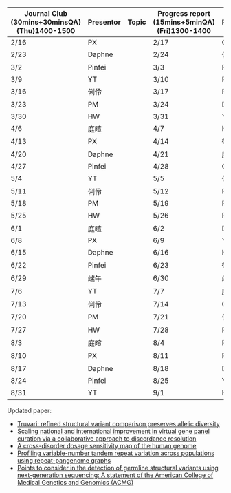 | Journal Club  <br>(30mins+30minsQA)  <br>(Thu)1400-1500 | Presentor | Topic | Progress report  <br>(15mins+5minQA)  <br>(Fri)1300-1400 | Presentor |        |        |
| ------------------------------------------------------- | --------- | ----- | -------------------------------------------------------- | --------- | ------ | ------ |
| 2/16                                                    | PX        |       | 2/17                                                     | Calvin    | HW     | Pinfei |
| 2/23                                                    | Daphne    |       | 2/24                                                     | 俐伶      | 郁書   | Daphne |
| 3/2                                                     | Pinfei    |       | 3/3                                                      | PX        | 庭暄   | YT     |
| 3/9                                                     | YT        |       | 3/10                                                     | PM        | Calvin | HW     |
| 3/16                                                    | 俐伶      |       | 3/17                                                     | Pinfei    | 俐伶   | 郁書   |
| 3/23                                                    | PM        |       | 3/24                                                     | Daphne    | PX     | 庭暄   |
| 3/30                                                    | HW        |       | 3/31                                                     | YT        | PM     | Calvin |
| 4/6                                                     | 庭暄      |       | 4/7                                                      | HW        | Pinfei | 俐伶   |
| 4/13                                                    | PX        |       | 4/14                                                     | 郁書      | Daphne | PX     |
| 4/20                                                    | Daphne    |       | 4/21                                                     | 庭暄      | YT     | PM     |
| 4/27                                                    | Pinfei    |       | 4/28                                                     | Calvin    | HW     | Pinfei |
| 5/4                                                     | YT        |       | 5/5                                                      | 俐伶      | 郁書   | Daphne |
| 5/11                                                    | 俐伶      |       | 5/12                                                     | PX        | 庭暄   | YT     |
| 5/18                                                    | PM        |       | 5/19                                                     | PM        | Calvin | HW     |
| 5/25                                                    | HW        |       | 5/26                                                     | Pinfei    | 俐伶   | 郁書   |
| 6/1                                                     | 庭暄      |       | 6/2                                                      | Daphne    | PX     | 庭暄   |
| 6/8                                                     | PX        |       | 6/9                                                      | YT        | PM     | Calvin |
| 6/15                                                    | Daphne    |       | 6/16                                                     | HW        | Pinfei | 俐伶   |
| 6/22                                                    | Pinfei    |       | 6/23                                                     | 郁書      | Daphne | PX     |
| 6/29                                                    | 端午      |       | 6/30                                                     | 端午      | 端午   | 端午   |
| 7/6                                                     | YT        |       | 7/7                                                      | 庭暄      | YT     | PM     |
| 7/13                                                    | 俐伶      |       | 7/14                                                     | Calvin    | HW     | Pinfei |
| 7/20                                                    | PM        |       | 7/21                                                     | 俐伶      | 郁書   | Daphne |
| 7/27                                                    | HW        |       | 7/28                                                     | PX        | 庭暄   | YT     |
| 8/3                                                     | 庭暄      |       | 8/4                                                      | PM        | Calvin | HW     |
| 8/10                                                    | PX        |       | 8/11                                                     | Pinfei    | 俐伶   | 郁書   |
| 8/17                                                    | Daphne    |       | 8/18                                                     | Daphne    | PX     | 庭暄   |
| 8/24                                                    | Pinfei    |       | 8/25                                                     | YT        | PM     | Calvin |
| 8/31                                                    | YT        |       | 9/1                                                      | HW        | Pinfei | 俐伶   |

Updated paper:  <br> 
- [Truvari: refined structural variant comparison preserves allelic diversity](https://genomebiology.biomedcentral.com/articles/10.1186/s13059-022-02840-6) <br> 
- [Scaling national and international improvement in virtual gene panel curation via a collaborative approach to discordance resolution](https://doi.org/10.1016/j.ajhg.2021.06.020) <br> 
- [A cross-disorder dosage sensitivity map of the human genome](https://doi.org/10.1016/j.cell.2022.06.036) <br> 
- [Profiling variable-number tandem repeat variation across populations using repeat-pangenome graphs](https://doi.org/10.1038/s41467-021-24378-0) <br>
- [Points to consider in the detection of germline structural variants using next-generation sequencing: A statement of the American College of Medical Genetics and Genomics (ACMG)](https://doi.org/10.1016/j.gim.2022.09.017) <br>